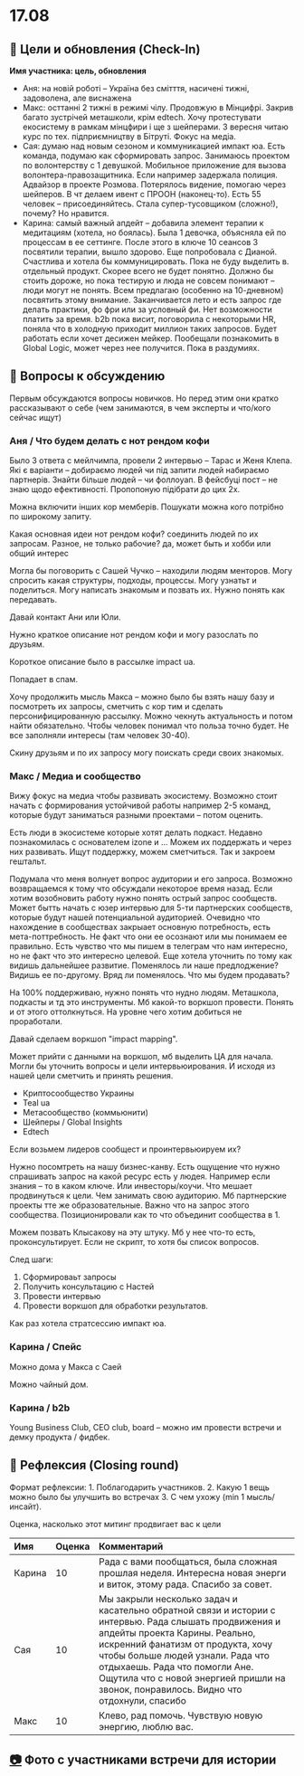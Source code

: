 # 17.08

## 🎯 Цели и обновления \(Check-In\) <a id="celi-i-apdeity"></a>

**Имя участника: цель, обновления**

* Аня: на новій роботі – Україна без смітття, насичені тижні, задоволена, але виснажена
* Макс: осттанні 2 тижні в режимі чілу. Продовжую в Мінцифрі. Закрив багато зустрічей меташколи, крім edtech. Хочу протестувати екосистему в рамкам мінцфири і ще з шейперами. З вересня читаю курс по тех. підприємництву в Бітруті. Фокус на медіа.
* Сая: думаю над новым сезоном и коммуникацией импакт юа. Есть команда, подумаю как сформировать запрос. Занимаюсь проектом по волонтерству с 1 девушкой. Мобильное приложение для вызова волонтера-правозащитника. Если например задержала полиция. Адвайзор в проекте Розмова. Потерялось видение, помогаю через шейперов. В чт делаем ивент с ПРООН \(наконец-то\). Есть 55 человек – присоединяйтесь. Стала супер-тусовщиком \(сложно!\), почему? Но нравится.
* Карина: самый важный апдейт – добавила элемент терапии к медитациям \(хотела, но боялась\). Была 1 девочка, объясняла ей по процессам в ее сеттинге. После этого в ключе 10 сеансов 3 посвятили терапии, вышло здорово. Еще попробовала с Дианой. Счастлива и хотела бы коммуницировать. Пока не буду выделить в. отдельный продукт. Скорее всего не будет понятно. Должно бы стоить дороже, но пока тестирую и люда не совсем понимают – люди могут не понять. Всем предлагаю \(особенно на 10-дневном\) посвятить этому внимание. Заканчивается лето и есть запрос где делать практики, фо фри или за условный фи. Нет возможности платить за время. b2b пока висит, поговорила с некоторыми HR, поняла что в холодную приходит миллион таких запросов. Будет работать если хочет десижен мейкер. Пообещали познакомить в Global Logic, может через нее получится. Пока в раздумиях.

## 📝 Вопросы к обсуждению <a id="voprosy"></a>

Первым обсуждаются вопросы новичков. Но перед этим они кратко рассказывают о себе \(чем занимаются, в чем эксперты и что/кого сейчас ищут\)

### Аня / Что будем делать с нот рендом кофи

Было 3 ответа с мейлчимпа, провели 2 интервью – Тарас и Женя Клепа. Які є варіанти – добираємо людей чи під запити людей набираємо партнерів. Знайти більше людей – чи фоллоуап. В фейсбуці пост – не знаю щодо ефективності. Пропопоную підібрати до цих 2х.

Можна включити інших кор мемберів. Пошукати можна кого потрібно по широкому запиту. 

Какая основная идеи нот рендом кофи? соединить людей по их запросам. Разное, не только рабочие? да, может быть и хобби или общий интерес

Могла бы поговорить с Сашей Чучко – находили людям менторов. Могу спросить какая структуры, подходы, процессы. Могу узнатьт и поделиться. Могу написать знакомым и позвать их. Нужно понять как передавать.

Давай контакт Ани или Юли. 

Нужно краткое описание нот рендом кофи и могу разослать по друзьям.

Короткое описание было в рассылке impact ua.

Попадает в спам.

Хочу продолжить мысль Макса – можно было бы взять нашу базу и посмотреть их запросы, сметчить с кор тим и сделать персонифицированную рассылку. Можно чекнуть актуальность и потом найти обязательно. Чтобы человек понимал что польза точно будет. Не все заполняли интересы \(там человек 30-40\).

Скину друзьям и по их запросу могу поискать среди своих знакомых.

### Макс / Медиа и сообщество

Вижу фокус на медиа чтобы развивать экосистему. Возможно стоит начать с формирования устойчивой работы например 2-5 команд, которые будут заниматься разными проектами – потом оценить.

Есть люди в экосистеме которые хотят делать подкаст. Недавно познакомилась с основателем izone и ... Можем их поддержать и через них развивать. Ищут поддержку, можем сметчиться. Так и закроем гештальт.

Подумала что меня волнует вопрос аудитории и его запроса. Возможно возвращаемся к тому что обсуждали некоторое время назад. Если хотим возобновить работу нужно понять острый запрос сообществ. Может бытть начать с юзер интервью для 5-ти партнерских сообществ, которые будут нашей потенциальной аудиторией. Очевидно что нахождение в сообществах закрыает основную потребность, есть мета-поттребность. Не факт что они ее осознают или мы понимаем ее правильно. Есть чувство что мы пишем в телеграм что нам интересно, но не факт что это интересно целевой. Еще хотела уточнить по тому как видишь дальнейшее развитие. Поменялось ли наше предлоджение? Видишь ее по-другому. Вряд ли поменялось. Что мы будем продавать?

На 100% поддерживаю, нужно понять что нудно людям. Меташкола, подкасты и тд это инструменты. Мб какой-то воркшоп провести. Понять и от этого оттолкнуться. На уровне чего хотим добиться не проработали.

Давай сделаем воркшоп "impact mapping".

Может прийти с данными на воркшоп, мб выделить ЦА для начала. Могли бы уточнить вопросы и цели интервьюирования. И исходя из нашей цели сметчить и принять решения.

* Криптосообщество Украины
* Teal ua
* Метасообщество \(коммьюнити\)
* Шейперы / Global Insights
* Edtech

Если возьмем лидеров сообщест и проинтервьюируем их?

Нужно посомтреть на нашу бизнес-канву. Есть ощущение что нужно спрашивать запрос на какой ресурс есть у людея. Например если знания – то в каком ключе. Или инвесторы/коучи. Что мешает продвинуться к цели. Чем занимать свою аудиторию. Мб партнерские проекты тте же образовательные. Важно что на запрос этого сообщества. Позиционировали как то что объединит сообщества в 1.

Можем позвать Клысакову на эту штуку. Мб у нее что-то есть, проконсультирует. Если не скрипт, то хотя бы список вопросов.

След шаги:

1. Сформироваьт запросы
2. Получить консультацию с Настей
3. Провести интервью
4. Провести воркшоп для обработки результатов.

Как раз хотела стратсессию импакт юа. 

### Карина / Спейс

Можно дома у Макса с Саей 

Можно чайный дом.

### Карина / b2b

Young Business Club, CEO club, board – можно им провести встречи и демку продукта / фидбек.

## 🤔 Рефлексия \(Closing round\) <a id="refleksiya"></a>

Формат рефлексии: 1. Поблагодарить участников. 2. Какую 1 вещь можно было бы улучшить во встречах 3. С чем ухожу \(min 1 мысль/инсайт\).

Оценка, насколько этот митинг продвигает вас к цели

| Имя | Оценка | Комментарий |
| :--- | :--- | :--- |
| Карина | 10 | Рада с вами пообщаться, была сложная прошлая неделя. Интересна новая энерги и виток, этому рада. Спасибо за совет. |
| Сая | 10 | Мы закрыли несколько задач и касательно обратной связи и истории с интервью. Рада слышать продвижения и апдейты проекта Карины. Реально, искренний фанатизм от продукта, хочу чтобы больше людей узнали. Рада что отдыхаешь. Рада что помогли Ане. Ощутила что с новой энергией пришли на звонок, понравилось. Видно что отдохнули, спасибо |
| Макс | 10 | Клево, рад помочь. Чувствую новую энергию, люблю вас. |

## [📷](https://emojipedia.org/camera/) Фото с участниками встречи для истории





